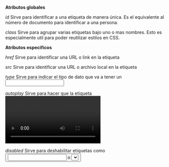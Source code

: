 **Atributos globales**

*id*
 Sirve para identificar a una etiqueta de manera única. Es el equivalente al número de documento para identificar a una persona.

*class*
 Sirve para agrupar varias etiquetas bajo uno o mas nombres. Esto es especialmente util para poder reutilizar estilos en CSS.

**Atributos especificos**

*href*
 Sirve para identificar una URL o link en la etiqueta <a>

*src*
 Sirve para identificar una URL o archivo local en la etiqueta <img>

*type*
 Sirve para indicar el tipo de dato que va a tener un <input>

*autoplay*
 Sirve para hacer que la etiqueta <video> o <audio> se empiece a reproducir automaticamente

*disabled*
 Sirve para deshabilitar etiquetas como <button> <input> o <select>

*onX*
 Sirve para crear un evento X en alguna etiqueta. Por ejemplo onclick
